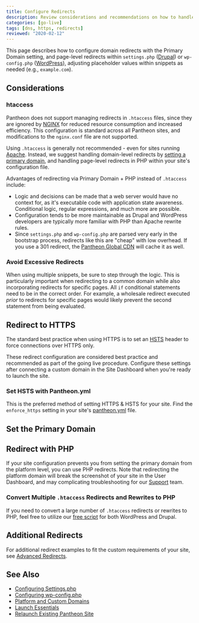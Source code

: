 ```yaml
---
title: Configure Redirects
description: Review considerations and recommendations on how to handle redirect logic via Primary Domains or PHP.
categories: [go-live]
tags: [dns, https, redirects]
reviewed: "2020-02-12"
---
```


This page describes how to configure domain redirects with the Primary Domain setting, and page-level redirects within `settings.php` ([Drupal](/settings-php)) or `wp-config.php` ([WordPress](/wp-config-php)), adjusting placeholder values within snippets as needed (e.g., `example.com`).

## Considerations

### htaccess

Pantheon does not support managing redirects in `.htaccess` files, since they are ignored by [NGINX](https://www.nginx.com/resources/wiki/#) for reduced resource consumption and increased efficiency. This configuration is standard across all Pantheon sites, and modifications to the `nginx.conf` file are not supported.

Using `.htaccess` is generally not recommended - even for sites running [Apache](https://httpd.apache.org/docs/trunk/howto/htaccess.html#when). Instead, we suggest handling domain-level redirects by [setting a primary domain](#set-a-primary-domain-via-the-dashboard), and handling page-level redirects in PHP within your site's configuration file.

Advantages of redirecting via  Primary Domain + PHP instead of `.htaccess` include:

- Logic and decisions can be made that a web server would have no context for, as it's executable code with application state awareness. Conditional logic, regular expressions, and much more are possible.
- Configuration tends to be more maintainable as Drupal and WordPress developers are typically more familiar with PHP than Apache rewrite rules.
- Since `settings.php` and `wp-config.php` are parsed very early in the bootstrap process, redirects like this are "cheap" with low overhead. If you use a 301 redirect, the [Pantheon Global CDN](/global-cdn) will cache it as well.

### Avoid Excessive Redirects

When using multiple snippets, be sure to step through the logic. This is particularly important when redirecting to a common domain while also incorporating redirects for specific pages. All `if` conditional statements need to be in the correct order. For example, a wholesale redirect executed *prior* to redirects for specific pages would likely prevent the second statement from being evaluated.

## Redirect to HTTPS

The standard best practice when using HTTPS is to set an [HSTS](https://developer.mozilla.org/en-US/docs/Web/HTTP/Headers/Strict-Transport-Security) header to force connections over HTTPS only.

These redirect configuration are considered best practice and recommended as part of the going live procedure. Configure these settings after connecting a custom domain in the Site Dashboard when you're ready to launch the site.

### Set HSTS with Pantheon.yml

This is the preferred method of setting HTTPS & HSTS for your site. Find the `enforce_https` setting in your site's [pantheon.yml](/pantheon-yml) file.

<Partial file="hsts.md" />

## Set the Primary Domain

<Partial file="primary-domain.md" />

<Partial file="remove-primary-domain.md" />

## Redirect with PHP

If your site configuration prevents you from setting the primary domain from the platform level, you can use PHP redirects. Note that redirecting the platform domain will break the screenshot of your site in the User Dashboard, and may complicating troubleshooting for our [Support](/support) team.

<Partial file="_redirects.md" />

### Convert Multiple `.htaccess` Redirects and Rewrites to PHP
If you need to convert a large number of `.htaccess` redirects or rewrites to PHP, feel free to utilize our [free script](https://github.com/Pantheon-SE/pantheon-htaccess-rewrites) for both WordPress and Drupal.

## Additional Redirects

For additional redirect examples to fit the custom requirements of your site, see [Advanced Redirects](/advanced-redirects).

## See Also

- [Configuring Settings.php](/settings-php)
- [Configuring wp-config.php](/wp-config-php)
- [Platform and Custom Domains](/domains)
- [Launch Essentials](/guides/launch)
- [Relaunch Existing Pantheon Site](/relaunch)
